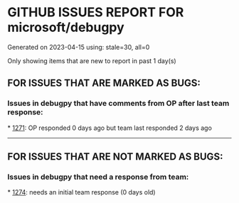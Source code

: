 
# GITHUB ISSUES REPORT FOR microsoft/debugpy


Generated on 2023-04-15 using: stale=30, all=0


Only showing items that are new to report in past 1 day(s)


## FOR ISSUES THAT ARE MARKED AS BUGS:


### Issues in debugpy that have comments from OP after last team response:


\* [1271](https://github.com/microsoft/debugpy/issues/1271 "Timeout while using vscode debugger with any program which spawns a process"): OP responded 0 days ago but team last responded 2 days ago

---

## FOR ISSUES THAT ARE NOT MARKED AS BUGS:


### Issues in debugpy that need a response from team:


\* [1274](https://github.com/microsoft/debugpy/issues/1274 "plugin problem"): needs an initial team response (0 days old)
